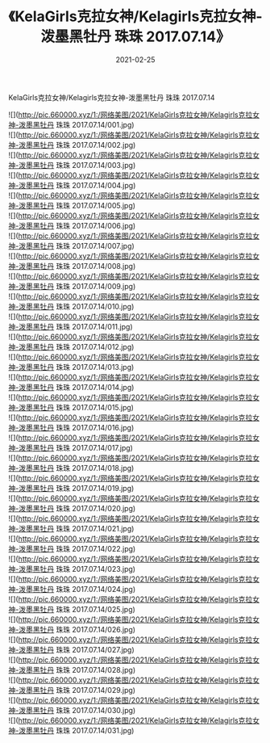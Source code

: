 ﻿---
layout: post
title:  《KelaGirls克拉女神/Kelagirls克拉女神-泼墨黑牡丹 珠珠 2017.07.14》
date:   2021-02-25
img: http://pic.660000.xyz/1:/网络美图/2021/KelaGirls克拉女神/Kelagirls克拉女神-泼墨黑牡丹 珠珠 2017.07.14/000.jpg
categories: [美女, 清纯, 唯美]
---

KelaGirls克拉女神/Kelagirls克拉女神-泼墨黑牡丹 珠珠 2017.07.14

 ![](http://pic.660000.xyz/1:/网络美图/2021/KelaGirls克拉女神/Kelagirls克拉女神-泼墨黑牡丹 珠珠 2017.07.14/001.jpg) <br>![](http://pic.660000.xyz/1:/网络美图/2021/KelaGirls克拉女神/Kelagirls克拉女神-泼墨黑牡丹 珠珠 2017.07.14/002.jpg) <br>![](http://pic.660000.xyz/1:/网络美图/2021/KelaGirls克拉女神/Kelagirls克拉女神-泼墨黑牡丹 珠珠 2017.07.14/003.jpg) <br>![](http://pic.660000.xyz/1:/网络美图/2021/KelaGirls克拉女神/Kelagirls克拉女神-泼墨黑牡丹 珠珠 2017.07.14/004.jpg) <br>![](http://pic.660000.xyz/1:/网络美图/2021/KelaGirls克拉女神/Kelagirls克拉女神-泼墨黑牡丹 珠珠 2017.07.14/005.jpg) <br>![](http://pic.660000.xyz/1:/网络美图/2021/KelaGirls克拉女神/Kelagirls克拉女神-泼墨黑牡丹 珠珠 2017.07.14/006.jpg) <br>![](http://pic.660000.xyz/1:/网络美图/2021/KelaGirls克拉女神/Kelagirls克拉女神-泼墨黑牡丹 珠珠 2017.07.14/007.jpg) <br>![](http://pic.660000.xyz/1:/网络美图/2021/KelaGirls克拉女神/Kelagirls克拉女神-泼墨黑牡丹 珠珠 2017.07.14/008.jpg) <br>![](http://pic.660000.xyz/1:/网络美图/2021/KelaGirls克拉女神/Kelagirls克拉女神-泼墨黑牡丹 珠珠 2017.07.14/009.jpg) <br>![](http://pic.660000.xyz/1:/网络美图/2021/KelaGirls克拉女神/Kelagirls克拉女神-泼墨黑牡丹 珠珠 2017.07.14/010.jpg) <br>![](http://pic.660000.xyz/1:/网络美图/2021/KelaGirls克拉女神/Kelagirls克拉女神-泼墨黑牡丹 珠珠 2017.07.14/011.jpg) <br>![](http://pic.660000.xyz/1:/网络美图/2021/KelaGirls克拉女神/Kelagirls克拉女神-泼墨黑牡丹 珠珠 2017.07.14/012.jpg) <br>![](http://pic.660000.xyz/1:/网络美图/2021/KelaGirls克拉女神/Kelagirls克拉女神-泼墨黑牡丹 珠珠 2017.07.14/013.jpg) <br>![](http://pic.660000.xyz/1:/网络美图/2021/KelaGirls克拉女神/Kelagirls克拉女神-泼墨黑牡丹 珠珠 2017.07.14/014.jpg) <br>![](http://pic.660000.xyz/1:/网络美图/2021/KelaGirls克拉女神/Kelagirls克拉女神-泼墨黑牡丹 珠珠 2017.07.14/015.jpg) <br>![](http://pic.660000.xyz/1:/网络美图/2021/KelaGirls克拉女神/Kelagirls克拉女神-泼墨黑牡丹 珠珠 2017.07.14/016.jpg) <br>![](http://pic.660000.xyz/1:/网络美图/2021/KelaGirls克拉女神/Kelagirls克拉女神-泼墨黑牡丹 珠珠 2017.07.14/017.jpg) <br>![](http://pic.660000.xyz/1:/网络美图/2021/KelaGirls克拉女神/Kelagirls克拉女神-泼墨黑牡丹 珠珠 2017.07.14/018.jpg) <br>![](http://pic.660000.xyz/1:/网络美图/2021/KelaGirls克拉女神/Kelagirls克拉女神-泼墨黑牡丹 珠珠 2017.07.14/019.jpg) <br>![](http://pic.660000.xyz/1:/网络美图/2021/KelaGirls克拉女神/Kelagirls克拉女神-泼墨黑牡丹 珠珠 2017.07.14/020.jpg) <br>![](http://pic.660000.xyz/1:/网络美图/2021/KelaGirls克拉女神/Kelagirls克拉女神-泼墨黑牡丹 珠珠 2017.07.14/021.jpg) <br>![](http://pic.660000.xyz/1:/网络美图/2021/KelaGirls克拉女神/Kelagirls克拉女神-泼墨黑牡丹 珠珠 2017.07.14/022.jpg) <br>![](http://pic.660000.xyz/1:/网络美图/2021/KelaGirls克拉女神/Kelagirls克拉女神-泼墨黑牡丹 珠珠 2017.07.14/023.jpg) <br>![](http://pic.660000.xyz/1:/网络美图/2021/KelaGirls克拉女神/Kelagirls克拉女神-泼墨黑牡丹 珠珠 2017.07.14/024.jpg) <br>![](http://pic.660000.xyz/1:/网络美图/2021/KelaGirls克拉女神/Kelagirls克拉女神-泼墨黑牡丹 珠珠 2017.07.14/025.jpg) <br>![](http://pic.660000.xyz/1:/网络美图/2021/KelaGirls克拉女神/Kelagirls克拉女神-泼墨黑牡丹 珠珠 2017.07.14/026.jpg) <br>![](http://pic.660000.xyz/1:/网络美图/2021/KelaGirls克拉女神/Kelagirls克拉女神-泼墨黑牡丹 珠珠 2017.07.14/027.jpg) <br>![](http://pic.660000.xyz/1:/网络美图/2021/KelaGirls克拉女神/Kelagirls克拉女神-泼墨黑牡丹 珠珠 2017.07.14/028.jpg) <br>![](http://pic.660000.xyz/1:/网络美图/2021/KelaGirls克拉女神/Kelagirls克拉女神-泼墨黑牡丹 珠珠 2017.07.14/029.jpg) <br>![](http://pic.660000.xyz/1:/网络美图/2021/KelaGirls克拉女神/Kelagirls克拉女神-泼墨黑牡丹 珠珠 2017.07.14/030.jpg) <br>![](http://pic.660000.xyz/1:/网络美图/2021/KelaGirls克拉女神/Kelagirls克拉女神-泼墨黑牡丹 珠珠 2017.07.14/031.jpg) <br>